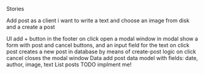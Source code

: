 Stories

Add post
as a client i want to write a text and choose an image from disk and a create a post

UI
add + button in the footer
on click open a modal window
in modal show a form with post and cancel buttons, and an input field for the text
on click post creates a new post in database by means of create-post logic
on click cancel closes the modal window
Data
add post data model with fields: date, author, image, text
List posts
TODO implment me!